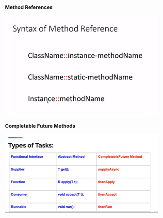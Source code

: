 ### Method References
![Types of Method references](Method_references.png)

### Completable Future Methods
![Important Methods of Completable Futures](Important.png)
